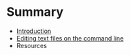 # Summary

* [Introduction](README.md)
* [Editing text files on the command line](editing_text_files_on_the_command_line.md)
* Resources

